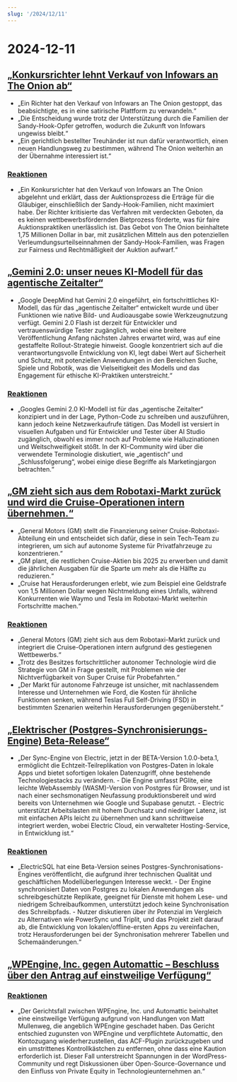 ```yaml
---
slug: '/2024/12/11'
---
```


# 2024-12-11

## [„Konkursrichter lehnt Verkauf von Infowars an The Onion ab“](https://www.nytimes.com/2024/12/10/business/media/the-onion-infowars-alex-jones.html)

- „Ein Richter hat den Verkauf von Infowars an The Onion gestoppt, das beabsichtigte, es in eine satirische Plattform zu verwandeln.“
- „Die Entscheidung wurde trotz der Unterstützung durch die Familien der Sandy-Hook-Opfer getroffen, wodurch die Zukunft von Infowars ungewiss bleibt.“
- „Ein gerichtlich bestellter Treuhänder ist nun dafür verantwortlich, einen neuen Handlungsweg zu bestimmen, während The Onion weiterhin an der Übernahme interessiert ist.“

### [Reaktionen](https://news.ycombinator.com/item?id=42384921)

- „Ein Konkursrichter hat den Verkauf von Infowars an The Onion abgelehnt und erklärt, dass der Auktionsprozess die Erträge für die Gläubiger, einschließlich der Sandy-Hook-Familien, nicht maximiert habe. Der Richter kritisierte das Verfahren mit verdeckten Geboten, da es keinen wettbewerbsfördernden Bietprozess förderte, was für faire Auktionspraktiken unerlässlich ist. Das Gebot von The Onion beinhaltete 1,75 Millionen Dollar in bar, mit zusätzlichen Mitteln aus den potenziellen Verleumdungsurteilseinnahmen der Sandy-Hook-Familien, was Fragen zur Fairness und Rechtmäßigkeit der Auktion aufwarf.“

## [„Gemini 2.0: unser neues KI-Modell für das agentische Zeitalter“](https://blog.google/technology/google-deepmind/google-gemini-ai-update-december-2024/)

- „Google DeepMind hat Gemini 2.0 eingeführt, ein fortschrittliches KI-Modell, das für das „agentische Zeitalter“ entwickelt wurde und über Funktionen wie native Bild- und Audioausgabe sowie Werkzeugnutzung verfügt. Gemini 2.0 Flash ist derzeit für Entwickler und vertrauenswürdige Tester zugänglich, wobei eine breitere Veröffentlichung Anfang nächsten Jahres erwartet wird, was auf eine gestaffelte Rollout-Strategie hinweist. Google konzentriert sich auf die verantwortungsvolle Entwicklung von KI, legt dabei Wert auf Sicherheit und Schutz, mit potenziellen Anwendungen in den Bereichen Suche, Spiele und Robotik, was die Vielseitigkeit des Modells und das Engagement für ethische KI-Praktiken unterstreicht.“

### [Reaktionen](https://news.ycombinator.com/item?id=42388783)

- „Googles Gemini 2.0 KI-Modell ist für das „agentische Zeitalter“ konzipiert und in der Lage, Python-Code zu schreiben und auszuführen, kann jedoch keine Netzwerkaufrufe tätigen. Das Modell ist versiert in visuellen Aufgaben und für Entwickler und Tester über AI Studio zugänglich, obwohl es immer noch auf Probleme wie Halluzinationen und Weitschweifigkeit stößt. In der KI-Community wird über die verwendete Terminologie diskutiert, wie „agentisch“ und „Schlussfolgerung“, wobei einige diese Begriffe als Marketingjargon betrachten.“

## [„GM zieht sich aus dem Robotaxi-Markt zurück und wird die Cruise-Operationen intern übernehmen.“](https://www.cnbc.com/2024/12/10/gm-halts-funding-of-robotaxi-development-by-cruise.html)

- „General Motors (GM) stellt die Finanzierung seiner Cruise-Robotaxi-Abteilung ein und entscheidet sich dafür, diese in sein Tech-Team zu integrieren, um sich auf autonome Systeme für Privatfahrzeuge zu konzentrieren.“
- „GM plant, die restlichen Cruise-Aktien bis 2025 zu erwerben und damit die jährlichen Ausgaben für die Sparte um mehr als die Hälfte zu reduzieren.“
- „Cruise hat Herausforderungen erlebt, wie zum Beispiel eine Geldstrafe von 1,5 Millionen Dollar wegen Nichtmeldung eines Unfalls, während Konkurrenten wie Waymo und Tesla im Robotaxi-Markt weiterhin Fortschritte machen.“

### [Reaktionen](https://news.ycombinator.com/item?id=42381637)

- „General Motors (GM) zieht sich aus dem Robotaxi-Markt zurück und integriert die Cruise-Operationen intern aufgrund des gestiegenen Wettbewerbs.“
- „Trotz des Besitzes fortschrittlicher autonomer Technologie wird die Strategie von GM in Frage gestellt, mit Problemen wie der Nichtverfügbarkeit von Super Cruise für Probefahrten.“
- „Der Markt für autonome Fahrzeuge ist unsicher, mit nachlassendem Interesse und Unternehmen wie Ford, die Kosten für ähnliche Funktionen senken, während Teslas Full Self-Driving (FSD) in bestimmten Szenarien weiterhin Herausforderungen gegenübersteht.“

## [„Elektrischer (Postgres-Synchronisierungs-Engine) Beta-Release“](https://electric-sql.com/blog/2024/12/10/electric-beta-release)

- „Der Sync-Engine von Electric, jetzt in der BETA-Version 1.0.0-beta.1, ermöglicht die Echtzeit-Teilreplikation von Postgres-Daten in lokale Apps und bietet sofortigen lokalen Datenzugriff, ohne bestehende Technologiestacks zu verändern. - Die Engine umfasst PGlite, eine leichte WebAssembly (WASM)-Version von Postgres für Browser, und ist nach einer sechsmonatigen Neufassung produktionsbereit und wird bereits von Unternehmen wie Google und Supabase genutzt. - Electric unterstützt Arbeitslasten mit hohem Durchsatz und niedriger Latenz, ist mit einfachen APIs leicht zu übernehmen und kann schrittweise integriert werden, wobei Electric Cloud, ein verwalteter Hosting-Service, in Entwicklung ist.“

### [Reaktionen](https://news.ycombinator.com/item?id=42383136)

- „ElectricSQL hat eine Beta-Version seines Postgres-Synchronisations-Engines veröffentlicht, die aufgrund ihrer technischen Qualität und geschäftlichen Modellüberlegungen Interesse weckt. - Der Engine synchronisiert Daten von Postgres zu lokalen Anwendungen als schreibgeschützte Replikate, geeignet für Dienste mit hohem Lese- und niedrigem Schreibaufkommen, unterstützt jedoch keine Synchronisation des Schreibpfads. - Nutzer diskutieren über ihr Potenzial im Vergleich zu Alternativen wie PowerSync und Triplit, und das Projekt zielt darauf ab, die Entwicklung von lokalen/offline-ersten Apps zu vereinfachen, trotz Herausforderungen bei der Synchronisation mehrerer Tabellen und Schemaänderungen.“

## [„WPEngine, Inc. gegen Automattic – Beschluss über den Antrag auf einstweilige Verfügung“](https://www.courtlistener.com/docket/69221176/64/wpengine-inc-v-automattic-inc/)

### [Reaktionen](https://news.ycombinator.com/item?id=42382829)

- „Der Gerichtsfall zwischen WPEngine, Inc. und Automattic beinhaltet eine einstweilige Verfügung aufgrund von Handlungen von Matt Mullenweg, die angeblich WPEngine geschadet haben. Das Gericht entschied zugunsten von WPEngine und verpflichtete Automattic, den Kontozugang wiederherzustellen, das ACF-Plugin zurückzugeben und ein umstrittenes Kontrollkästchen zu entfernen, ohne dass eine Kaution erforderlich ist. Dieser Fall unterstreicht Spannungen in der WordPress-Community und regt Diskussionen über Open-Source-Governance und den Einfluss von Private Equity in Technologieunternehmen an.“

<head>
  <meta property="og:title" content="„Konkursrichter lehnt Verkauf von Infowars an The Onion ab“" />
  <meta property="og:type" content="website" />
  <meta property="og:image" content="https://og.cho.sh/api/og/?title=%E2%80%9EKonkursrichter%20lehnt%20Verkauf%20von%20Infowars%20an%20The%20Onion%20ab%E2%80%9C&subheading=Mittwoch%2C%2011.%20Dezember%202024%3A%20Hacker%20News%20Zusammenfassung" />
</head>

